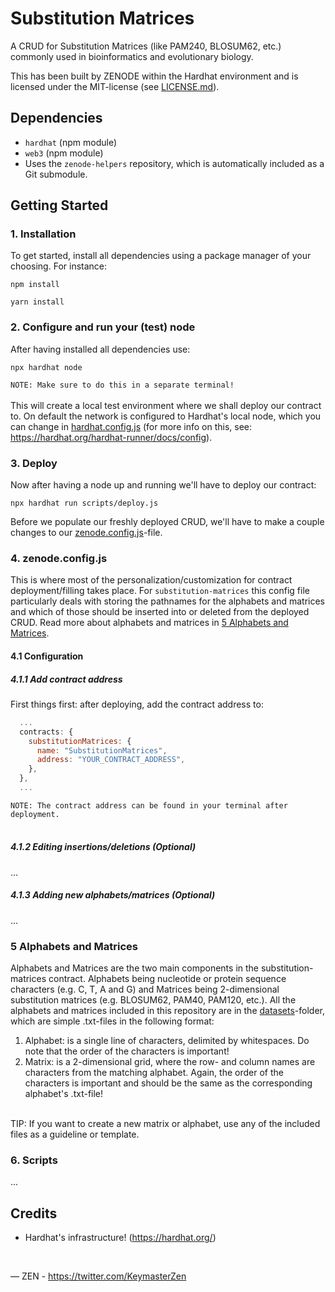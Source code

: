 # Substitution Matrices
A CRUD for Substitution Matrices (like PAM240, BLOSUM62, etc.) commonly used in bioinformatics and evolutionary biology.

This has been built by ZENODE within the Hardhat environment and is licensed under the MIT-license (see [LICENSE.md](./LICENSE.md)).

## Dependencies
- `hardhat` (npm module)
- `web3` (npm module)
- Uses the `zenode-helpers` repository, which is automatically included as a Git submodule.

## Getting Started
### 1. Installation
To get started, install all dependencies using a package manager of your choosing. For instance:
```
npm install
```
```
yarn install
```

### 2. Configure and run your (test) node
After having installed all dependencies use:
```script
npx hardhat node
```
`NOTE: Make sure to do this in a separate terminal!`
<br>
<br>
This will create a local test environment where we shall deploy our contract to. On default the network is configured to Hardhat's local node, which you can change in [hardhat.config.js](/hardhat.config.js) (for more info on this, see: https://hardhat.org/hardhat-runner/docs/config).

### 3. Deploy 
Now after having a node up and running we'll have to deploy our contract:
```
npx hardhat run scripts/deploy.js
```

Before we populate our freshly deployed CRUD, we'll have to make a couple changes to our [zenode.config.js](/zenode.config.js)-file.

### 4. zenode.config.js
This is where most of the personalization/customization for contract deployment/filling takes place. For `substitution-matrices` this config file particularly deals with storing the pathnames for the alphabets and matrices and which of those should be inserted into or deleted from the deployed CRUD. Read more about alphabets and matrices in [5 Alphabets and Matrices](#5-alphabets-and-matrices).

#### 4.1 Configuration
##### 4.1.1 Add contract address
First things first: after deploying, add the contract address to:
```javascript
  ...
  contracts: {
    substitutionMatrices: {
      name: "SubstitutionMatrices",
      address: "YOUR_CONTRACT_ADDRESS",
    },
  },
  ...
```
`NOTE: The contract address can be found in your terminal after deployment.`
<br>
<br>

##### 4.1.2 Editing insertions/deletions (Optional)
...
##### 4.1.3 Adding new alphabets/matrices (Optional)
...

### 5 Alphabets and Matrices
Alphabets and Matrices are the two main components in the substitution-matrices contract. Alphabets being nucleotide or protein sequence characters (e.g. C, T, A and G) and Matrices being 2-dimensional substitution matrices (e.g. BLOSUM62, PAM40, PAM120, etc.). All the alphabets and matrices included in this repository are in the [datasets](/datasets)-folder, which are simple .txt-files in the following format:

1. Alphabet: is a single line of characters, delimited by whitespaces. Do note that the order of the characters is important!
2. Matrix: is a 2-dimensional grid, where the row- and column names are characters from the matching alphabet. Again, the order of the characters is important and should be the same as the corresponding alphabet's .txt-file!
<br>
TIP: If you want to create a new matrix or alphabet, use any of the included files as a guideline or template.

### 6. Scripts
...

## Credits

- Hardhat's infrastructure! (https://hardhat.org/)

  </br>

— ZEN - https://twitter.com/KeymasterZen
